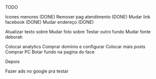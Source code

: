 TODO

Icones menores (DONE)
Remover pag atendimento (DONE)
Mudar link facebook (DONE)
Mudar endereço (DONE)

Atualizar texto sobre
Mudar foto sobre
Testar outro fundo
Mudar fonte deborah

Colocar analytics
Comprar dominio e configurar
Colocar mais posts
Comprar PC
Botar fundo na pagina do face

Depois

Fazer ads no google pra testar
